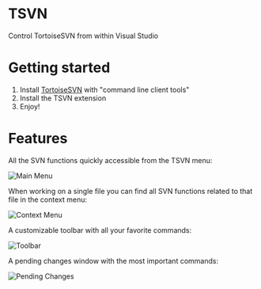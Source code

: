# TSVN
Control TortoiseSVN from within Visual Studio

# Getting started
1. Install [TortoiseSVN](http://www.tortoisesvn.net) with "command line client tools"
2. Install the TSVN extension
3. Enjoy! 

# Features
All the SVN functions quickly accessible from the TSVN menu:

![Main Menu](http://s32.postimg.org/oy5hhyjt1/TSVN_main.png)

When working on a single file you can find all SVN functions related to that file in the context menu:

![Context Menu](http://s32.postimg.org/rotin4iit/tsvn_context.png)

A customizable toolbar with all your favorite commands:

![Toolbar](http://s32.postimg.org/oayb3p611/tsvn_toolbar.png)

A pending changes window with the most important commands:

![Pending Changes](http://s32.postimg.org/6zx1dst05/pendingchanges.png)
